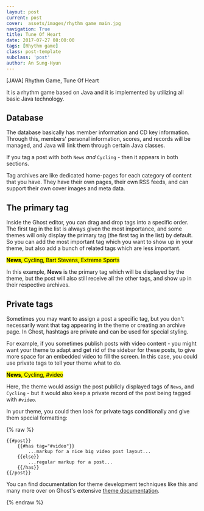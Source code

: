 ```yaml
---
layout: post
current: post
cover:  assets/images/rhythm game main.jpg
navigation: True
title: Tune Of Heart
date: 2017-07-27 08:00:00
tags: [Rhythm game]
class: post-template
subclass: 'post'
author: An Sung-Hyun
---
```



<p>[JAVA] Rhythm Game, Tune Of Heart </p>
<p>It is a rhythm game based on Java and it is implemented by utilizing all basic Java technology.</p>
<h2 id="Database">Database</h2>
<p>The database basically has member information and CD key information. Through this, members' personal information, scores, and records will be managed, and Java will link them through certain Java classes.</p>
<p>If you tag a post with both <code>News</code> <em>and</em> <code>Cycling</code> - then it appears in both sections.</p>
<p>Tag archives are like dedicated home-pages for each category of content that you have. They have their own pages, their own RSS feeds, and can support their own cover images and meta data.</p>
<h2 id="theprimarytag">The primary tag</h2>
<p>Inside the Ghost editor, you can drag and drop tags into a specific order. The first tag in the list is always given the most importance, and some themes will only display the primary tag (the first tag in the list) by default. So you can add the most important tag which you want to show up in your theme, but also add a bunch of related tags which are less important.</p>
<p><mark><strong>News</strong>, Cycling, Bart Stevens, Extreme Sports</mark></p>
<p>In this example, <strong>News</strong> is the primary tag which will be displayed by the theme, but the post will also still receive all the other tags, and show up in their respective archives.</p>
<h2 id="privatetags">Private tags</h2>
<p>Sometimes you may want to assign a post a specific tag, but you don't necessarily want that tag appearing in the theme or creating an archive page. In Ghost, hashtags are private and can be used for special styling.</p>
<p>For example, if you sometimes publish posts with video content - you might want your theme to adapt and get rid of the sidebar for these posts, to give more space for an embedded video to fill the screen. In this case, you could use private tags to tell your theme what to do.</p>
<p><mark><strong>News</strong>, Cycling, #video</mark></p>
<p>Here, the theme would assign the post publicly displayed tags of <code>News</code>, and <code>Cycling</code> - but it would also keep a private record of the post being tagged with <code>#video</code>.</p>
<p>In your theme, you could then look for private tags conditionally and give them special formatting:</p>
{% raw %}
<pre><code class="nohighlight">{{#post}}
    {{#has tag=&quot;#video&quot;}}
        ...markup for a nice big video post layout...
    {{else}}
        ...regular markup for a post...
    {{/has}}
{{/post}}
</code></pre>
<p>You can find documentation for theme development techniques like this and many more over on Ghost's extensive <a href="https://themes.ghost.org/">theme documentation</a>.</p>
{% endraw %}
